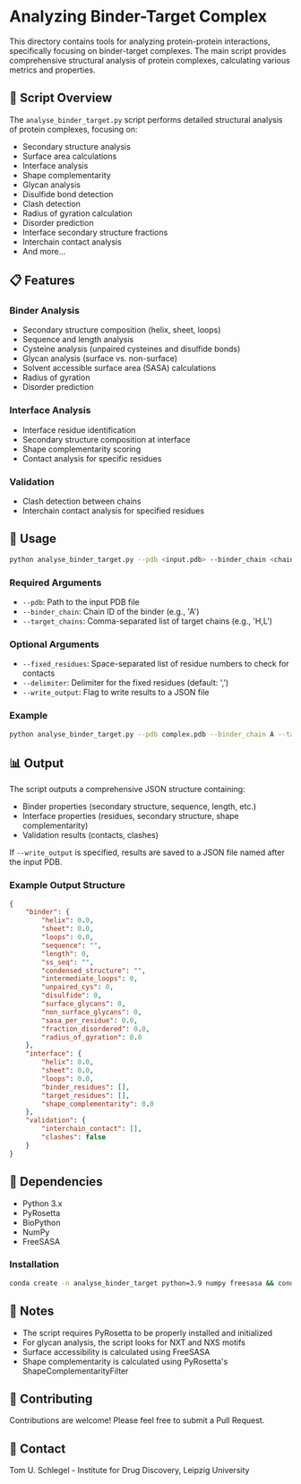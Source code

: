 # Analyzing Binder-Target Complex

This directory contains tools for analyzing protein-protein interactions, specifically focusing on binder-target complexes. The main script provides comprehensive structural analysis of protein complexes, calculating various metrics and properties.

## 🧬 Script Overview

The `analyse_binder_target.py` script performs detailed structural analysis of protein complexes, focusing on:
- Secondary structure analysis
- Surface area calculations
- Interface analysis
- Shape complementarity
- Glycan analysis
- Disulfide bond detection
- Clash detection
- Radius of gyration calculation
- Disorder prediction
- Interface secondary structure fractions
- Interchain contact analysis
- And more...

## 📋 Features

### Binder Analysis
- Secondary structure composition (helix, sheet, loops)
- Sequence and length analysis
- Cysteine analysis (unpaired cysteines and disulfide bonds)
- Glycan analysis (surface vs. non-surface)
- Solvent accessible surface area (SASA) calculations
- Radius of gyration
- Disorder prediction

### Interface Analysis
- Interface residue identification
- Secondary structure composition at interface
- Shape complementarity scoring
- Contact analysis for specific residues

### Validation
- Clash detection between chains
- Interchain contact analysis for specified residues

## 🚀 Usage

```bash
python analyse_binder_target.py --pdb <input.pdb> --binder_chain <chain_id> --target_chains <chain_ids> [options]
```

### Required Arguments
- `--pdb`: Path to the input PDB file
- `--binder_chain`: Chain ID of the binder (e.g., 'A')
- `--target_chains`: Comma-separated list of target chains (e.g., 'H,L')

### Optional Arguments
- `--fixed_residues`: Space-separated list of residue numbers to check for contacts
- `--delimiter`: Delimiter for the fixed residues (default: ',')
- `--write_output`: Flag to write results to a JSON file

### Example
```bash
python analyse_binder_target.py --pdb complex.pdb --binder_chain A --target_chains H,L --fixed_residues "10 11 14 15" --delimiter "," --write_output
```

## 📊 Output

The script outputs a comprehensive JSON structure containing:
- Binder properties (secondary structure, sequence, length, etc.)
- Interface properties (residues, secondary structure, shape complementarity)
- Validation results (contacts, clashes)

If `--write_output` is specified, results are saved to a JSON file named after the input PDB.

### Example Output Structure
```json
{
    "binder": {
        "helix": 0.0,
        "sheet": 0.0,
        "loops": 0.0,
        "sequence": "",
        "length": 0,
        "ss_seq": "",
        "condensed_structure": "",
        "intermediate_loops": 0,
        "unpaired_cys": 0,
        "disulfide": 0,
        "surface_glycans": 0,
        "non_surface_glycans": 0,
        "sasa_per_residue": 0.0,
        "fraction_disordered": 0.0,
        "radius_of_gyration": 0.0
    },
    "interface": {
        "helix": 0.0,
        "sheet": 0.0,
        "loops": 0.0,
        "binder_residues": [],
        "target_residues": [],
        "shape_complementarity": 0.0
    },
    "validation": {
        "interchain_contact": [],
        "clashes": false
    }
}
```

## 🔧 Dependencies

- Python 3.x
- PyRosetta
- BioPython
- NumPy
- FreeSASA

### Installation
```bash
conda create -n analyse_binder_target python=3.9 numpy freesasa && conda activate analyse_binder_target && pip install pyrosetta && pip install Bio
```

## 📝 Notes

- The script requires PyRosetta to be properly installed and initialized
- For glycan analysis, the script looks for NXT and NXS motifs
- Surface accessibility is calculated using FreeSASA
- Shape complementarity is calculated using PyRosetta's ShapeComplementarityFilter


## 🤝 Contributing

Contributions are welcome! Please feel free to submit a Pull Request.

## 📧 Contact

Tom U. Schlegel - Institute for Drug Discovery, Leipzig University 